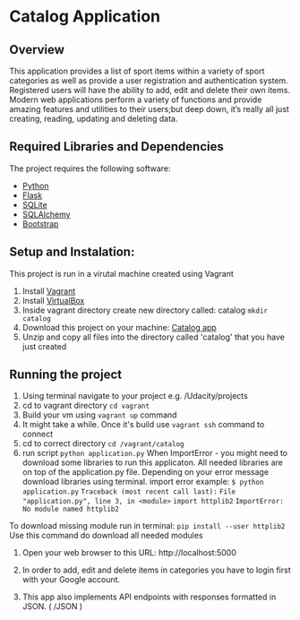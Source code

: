 # Catalog Application

## Overview
This application provides a list of sport items within a variety of sport categories as well as provide a user registration and authentication system. Registered users will have the ability to add, edit and delete their own items.
Modern web applications perform a variety of functions and provide amazing features and utilities to their users;but deep down, it’s really all just creating, reading, updating and deleting data.

## Required Libraries and Dependencies
The project requires the following software:

- [Python](https://www.python.org/downloads/)
- [Flask](http://flask.pocoo.org/)
- [SQLite](https://www.sqlite.org/index.html) 
- [SQLAlchemy](https://www.sqlalchemy.org/)
- [Bootstrap](https://getbootstrap.com/)

## Setup and Instalation:
This project is run in a virutal machine created using Vagrant

1. Install [Vagrant](https://www.vagrantup.com/)
1. Install [VirtualBox](https://www.virtualbox.org/)
1. Inside vagrant directory create new directory called: catalog
`mkdir catalog` 
1. Download this project on your machine: [Catalog app](https://github.com/ErwinWoz/project-2-catalog-app)
1. Unzip and copy all files into the directory called 'catalog' that you have just created

## Running the project
1. Using terminal navigate to your project e.g. /Udacity/projects
1. cd to vagrant directory
`cd vagrant`
1. Build your vm using
`vagrant up` command
1. It might take a while. Once it's build use
`vagrant ssh` command to connect
1. cd to correct directory 
`cd /vagrant/catalog`
1. run script
`python application.py`
When ImportError - you might need to download some libraries to run this applicaton. All needed libraries are on top of the application.py file. Depending on your error message download libraries using terminal.
import error example: 
`$ python application.py`
`Traceback (most recent call last):`
  `File "application.py", line 3, in <module>`
    `import httplib2`
`ImportError: No module named httplib2`

To download missing module run in terminal:
`pip install --user httplib2`
Use this command do download all needed modules
1. Open your web browser to this URL: http://localhost:5000
1. In order to add, edit and delete items in categories you have to login first with your Google account.


1. This app also implements API endpoints with responses formatted in JSON. ( /JSON )







